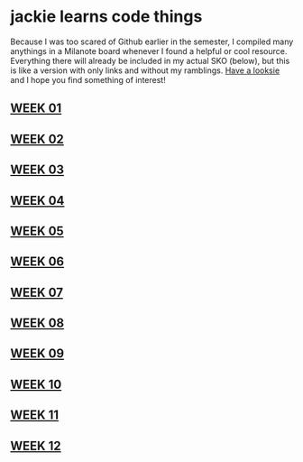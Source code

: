 # jackie learns code things

Because I was too scared of Github earlier in the semester, I compiled many anythings in a Milanote board whenever I found a helpful or cool resource. Everything there will already be included in my actual SKO (below), but this is like a version with only links and without my ramblings. [Have a looksie](https://app.milanote.com/1K8HVt1SIiPR8B?p=hN70IwOtzhJ) and I hope you find something of interest!

## [WEEK 01](https://jackieliiu.github.io/CODEWORDS/Week01/)
## [WEEK 02](https://jackieliiu.github.io/CODEWORDS/Week02/)
## [WEEK 03](https://jackieliiu.github.io/CODEWORDS/Week03/)
## [WEEK 04](https://jackieliiu.github.io/CODEWORDS/Week04/)
## [WEEK 05](https://jackieliiu.github.io/CODEWORDS/Week05/)
## [WEEK 06](https://jackieliiu.github.io/CODEWORDS/Week06/)
## [WEEK 07](https://jackieliiu.github.io/CODEWORDS/Week07/)
## [WEEK 08](https://jackieliiu.github.io/CODEWORDS/Week08/)
## [WEEK 09](https://jackieliiu.github.io/CODEWORDS/Week09/)
## [WEEK 10](https://jackieliiu.github.io/CODEWORDS/Week10/)
## [WEEK 11](https://jackieliiu.github.io/CODEWORDS/Week11/)
## [WEEK 12](https://jackieliiu.github.io/CODEWORDS/Week12/)
